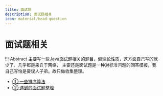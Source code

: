 ```yaml
---
title: 面试题
description: 面试题相关
icon: material/head-question
---
```


# 面试题相关

!!! Abstract
    主要写一些Java面试题相关的题目，偏理论性质，这方面自己写的就少了，几乎都是来自于网络，
    主要还是面试题是一种对标准问题的回答模板，我自己写怕是要误人子弟。故只做收集整理。

- <a class="navigation" href="一些排序算法/">① 一些排序算法</a>
- <a class="navigation" href="遇到的面试题整理/">② 遇到的面试题整理</a>
